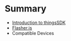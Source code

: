 # Summary

* [Introduction to thingsSDK](README.md)
* [Flasher.js](methods.md)
* Compatible Devices

